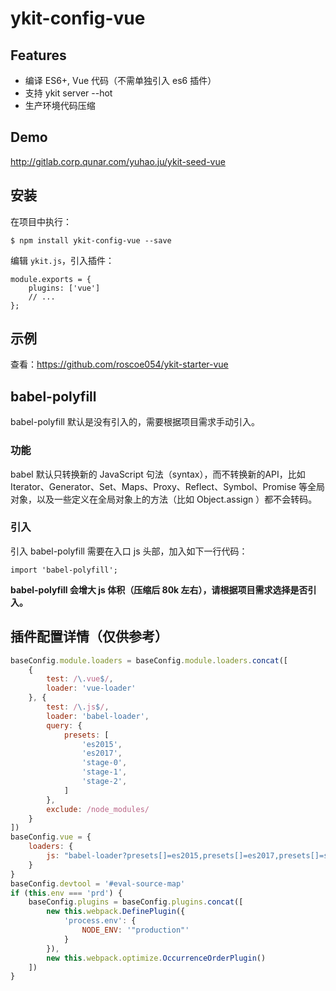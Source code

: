 # ykit-config-vue

## Features

- 编译 ES6+, Vue 代码（不需单独引入 es6 插件）
- 支持 ykit server --hot
- 生产环境代码压缩

## Demo

http://gitlab.corp.qunar.com/yuhao.ju/ykit-seed-vue

## 安装

在项目中执行：

```
$ npm install ykit-config-vue --save
```

编辑 `ykit.js`，引入插件：

```
module.exports = {
    plugins: ['vue']
    // ...
};
```

## 示例

查看：https://github.com/roscoe054/ykit-starter-vue

## babel-polyfill

babel-polyfill 默认是没有引入的，需要根据项目需求手动引入。

### 功能

babel 默认只转换新的 JavaScript 句法（syntax），而不转换新的API，比如 Iterator、Generator、Set、Maps、Proxy、Reflect、Symbol、Promise 等全局对象，以及一些定义在全局对象上的方法（比如 Object.assign ）都不会转码。

### 引入

引入 babel-polyfill 需要在入口 js 头部，加入如下一行代码：

```javasciprt
import 'babel-polyfill';
```

<b class="ykit-tip">
babel-polyfill 会增大 js 体积（压缩后 80k 左右），请根据项目需求选择是否引入。
</b>

## 插件配置详情（仅供参考）

```javascript
baseConfig.module.loaders = baseConfig.module.loaders.concat([
    {
        test: /\.vue$/,
        loader: 'vue-loader'
    }, {
        test: /\.js$/,
        loader: 'babel-loader',
        query: {
            presets: [
                'es2015',
                'es2017',
                'stage-0',
                'stage-1',
                'stage-2',
            ]
        },
        exclude: /node_modules/
    }
])
baseConfig.vue = {
    loaders: {
        js: "babel-loader?presets[]=es2015,presets[]=es2017,presets[]=stage-0,presets[]=stage-1,presets[]=stage-2"
    }
}
baseConfig.devtool = '#eval-source-map'
if (this.env === 'prd') {
    baseConfig.plugins = baseConfig.plugins.concat([
        new this.webpack.DefinePlugin({
            'process.env': {
                NODE_ENV: '"production"'
            }
        }),
        new this.webpack.optimize.OccurrenceOrderPlugin()
    ])
}
```
